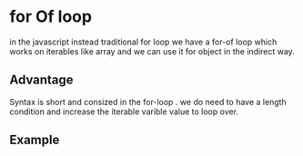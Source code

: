 # for Of loop

in the javascript instead traditional for loop we have a  for-of loop which works on iterables like array and we  can use it for object in the indirect way.

## Advantage 
 Syntax is short and consized in the  for-loop . we do need to have a length condition and  increase the iterable  varible value to loop over.

 ## Example 

 
